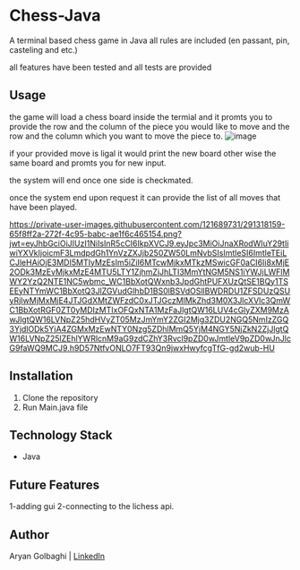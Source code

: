 # Chess-Java
A terminal based chess game in Java
all rules are included (en passant, pin, casteling and etc.)

all features have been tested and all tests are provided

## Usage
the game will load a chess board inside the termial and it promts you to provide the row and the column of the piece you would like to move and the row and the column 
which you want to move the piece to.
![image](https://github.com/youngaryan/Chess-Java/assets/121689731/b7be19e1-aa4b-4b76-adc5-fc0e08b4d8cd)



if your provided move is ligal it would print the new board other wise the same board and promts you for new input.

the system will end once one side is checkmated.

once the system end upon request it can provide the list of all moves that have been played.


https://private-user-images.githubusercontent.com/121689731/291318159-65f8ff2a-272f-4c95-babc-ae1f6c465154.png?jwt=eyJhbGciOiJIUzI1NiIsInR5cCI6IkpXVCJ9.eyJpc3MiOiJnaXRodWIuY29tIiwiYXVkIjoicmF3LmdpdGh1YnVzZXJjb250ZW50LmNvbSIsImtleSI6ImtleTEiLCJleHAiOjE3MDI5MTIyMzEsIm5iZiI6MTcwMjkxMTkzMSwicGF0aCI6Ii8xMjE2ODk3MzEvMjkxMzE4MTU5LTY1ZjhmZjJhLTI3MmYtNGM5NS1iYWJjLWFlMWY2YzQ2NTE1NC5wbmc_WC1BbXotQWxnb3JpdGhtPUFXUzQtSE1BQy1TSEEyNTYmWC1BbXotQ3JlZGVudGlhbD1BS0lBSVdOSllBWDRDU1ZFSDUzQSUyRjIwMjMxMjE4JTJGdXMtZWFzdC0xJTJGczMlMkZhd3M0X3JlcXVlc3QmWC1BbXotRGF0ZT0yMDIzMTIxOFQxNTA1MzFaJlgtQW16LUV4cGlyZXM9MzAwJlgtQW16LVNpZ25hdHVyZT05MzJmYmY2ZGI2Mjg3ZDU2NGQ5NmIzZGQ3YjdlODk5YjA4ZGMxMzEwNTY0Nzg5ZDhlMmQ5YjM4NGY5NjZkN2ZjJlgtQW16LVNpZ25lZEhlYWRlcnM9aG9zdCZhY3Rvcl9pZD0wJmtleV9pZD0wJnJlcG9faWQ9MCJ9.h9D57NtfvONLO7FT93Qn9jwxHwyfcgTfG-gd2wub-HU
## Installation

1. Clone the repository
3. Run Main.java file


## Technology Stack

- Java

## Future Features
1-adding gui
2-connecting to the lichess api.

## Author
Aryan Golbaghi |  [LinkedIn](https://uk.linkedin.com/in/aryan-golbaghi-b92628257)
